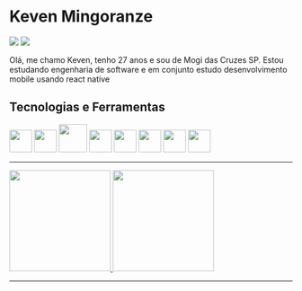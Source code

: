 # Keven Mingoranze
<a href="https://instagram.com/mingoranzee" target="_blank"><img loading="lazy" src="https://img.shields.io/badge/-Instagram-%23E4405F?style=for-the-badge&logo=instagram&logoColor=white" target="_blank"></a>
<a href="https://www.linkedin.com/in/mingoranze/" target="_blank"><img loading="lazy" src="https://img.shields.io/badge/-LinkedIn-%230077B5?style=for-the-badge&logo=linkedin&logoColor=white" target="_blank"></a>
<p>Olá, me chamo Keven, tenho 27 anos e sou de Mogi das Cruzes SP. Estou estudando engenharia de software e em conjunto estudo desenvolvimento mobile usando react native</p>

## Tecnologias e Ferramentas
<div>
<img wight="40" height="40" loading="lazy" src="https://cdn.jsdelivr.net/gh/devicons/devicon/icons/html5/html5-original.svg"/>
<img wight="40" height="40" loading="lazy" src="https://cdn.jsdelivr.net/gh/devicons/devicon/icons/css3/css3-original.svg"/>
<img wight="50" height="50" loading="lazy" src="https://cdn.jsdelivr.net/gh/devicons/devicon/icons/tailwindcss/tailwindcss-original-wordmark.svg"/>
<img wight="40" height="40" loading="lazy" src="https://cdn.jsdelivr.net/gh/devicons/devicon/icons/javascript/javascript-original.svg"/>
<img wight="40" height="40" loading="lazy" src="https://cdn.jsdelivr.net/gh/devicons/devicon/icons/react/react-original.svg"/>
<img wight="40" height="40" loading="lazy" src="https://cdn.jsdelivr.net/gh/devicons/devicon/icons/git/git-original.svg"/>
<img wight="40" height="40" loading="lazy" src="https://cdn.jsdelivr.net/gh/devicons/devicon/icons/vscode/vscode-original.svg"/>
<img wight="40" height="40" loading="lazy" src="https://cdn.jsdelivr.net/gh/devicons/devicon/icons/typescript/typescript-original.svg"/>
</div>

<hr/>
<div>
<a href="https://github.com/mingoranze">
<img loading="lazy" height="180em" src="https://github-readme-stats.vercel.app/api/top-langs/?username=mingoranze&layout=compact&langs_count=7&theme=dracula"/>
<img loading="lazy" height="180em" src="https://github-readme-stats.vercel.app/api?username=mingoranze&show_icons=true&theme=dracula&include_all_commits=true&count_private=true"/>
</div>
<hr/>
